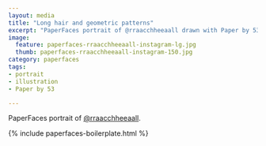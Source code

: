 ```yaml
---
layout: media
title: "Long hair and geometric patterns"
excerpt: "PaperFaces portrait of @rraacchheeaall drawn with Paper by 53 on an iPad."
image: 
  feature: paperfaces-rraacchheeaall-instagram-lg.jpg
  thumb: paperfaces-rraacchheeaall-instagram-150.jpg
category: paperfaces
tags: 
- portrait
- illustration
- Paper by 53

---
```


PaperFaces portrait of [@rraacchheeaall](http://instagram.com/rraacchheeaall).

{% include paperfaces-boilerplate.html %}